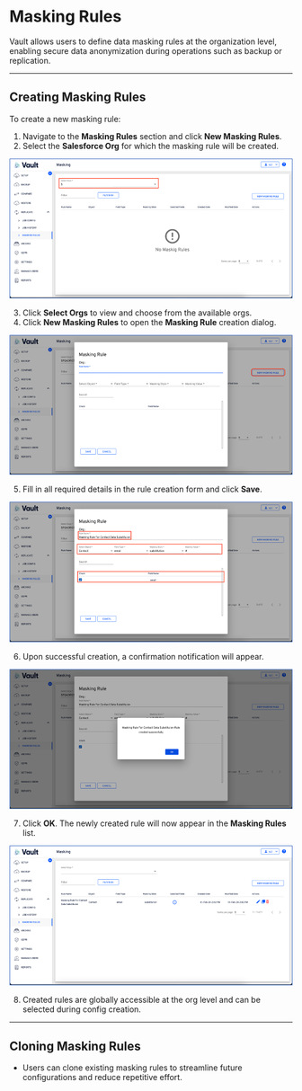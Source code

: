 # Masking Rules

Vault allows users to define data masking rules at the organization level, enabling secure data anonymization during operations such as backup or replication.

---

## Creating Masking Rules

To create a new masking rule:

1. Navigate to the **Masking Rules** section and click **New Masking Rules**.
2. Select the **Salesforce Org** for which the masking rule will be created.

![Select Org](../../../../.gitbook/assets/image%20(121).png)

3. Click **Select Orgs** to view and choose from the available orgs.
4. Click **New Masking Rules** to open the **Masking Rule** creation dialog.

![New Rule Window](../../../../.gitbook/assets/image%20(122).png)

5. Fill in all required details in the rule creation form and click **Save**.

![Rule Creation Form](../../../../.gitbook/assets/image%20(123).png)

6. Upon successful creation, a confirmation notification will appear.

![Save Notification](../../../../.gitbook/assets/image%20(124).png)

7. Click **OK**. The newly created rule will now appear in the **Masking Rules** list.

![Rules List](../../../../.gitbook/assets/image%20(125).png)

8. Created rules are globally accessible at the org level and can be selected during config creation.

---

## Cloning Masking Rules

- Users can clone existing masking rules to streamline future configurations and reduce repetitive effort.

